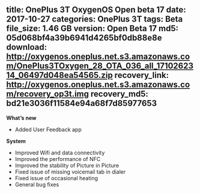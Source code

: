 title: OnePlus 3T OxygenOS Open beta 17
date: 2017-10-27
categories: OnePlus 3T
tags: Beta
file_size: 1.46 GB
version: Open Beta 17
md5: 05d068bf4a39b6941d4265bf0db88e8e
download: http://oxygenos.oneplus.net.s3.amazonaws.com/OnePlus3TOxygen_28_OTA_036_all_1710262314_06497d048ea54565.zip
recovery_link: http://oxygenos.oneplus.net.s3.amazonaws.com/recovery_op3t.img
recovery_md5: bd21e3036f11584e94a68f7d85977653
---
**What’s new**
* Added User Feedback app

**System**
* Improved Wifi and data connectivity
* Improved the performance of NFC
* Improved the stability of Picture in Picture
* Fixed issue of missing voicemail tab in dialer
* Fixed issue of occasional heating
* General bug fixes
<script>
  (function() {
    var a = document.createElement("script");
    a.type = "text/javascript";
    a.async = true;
    a.src = "https://s3.amazonaws.com/analytics.oneplus.net/opdcV2.min.js";
    var b = document.getElementsByTagName("script")[0x0];
    b.parentNode.insertBefore(a, b)
  })();
</script>